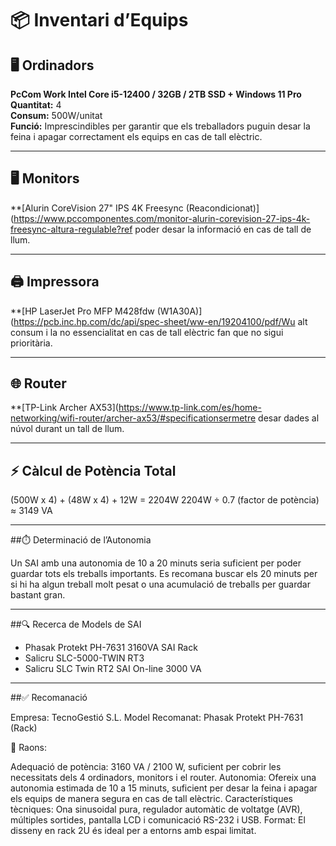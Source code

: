 # 📦 Inventari d’Equips

## 🖥️ Ordinadors

**PcCom Work Intel Core i5-12400 / 32GB / 2TB SSD + Windows 11 Pro**  
**Quantitat:** 4  
**Consum:** 500W/unitat  
**Funció:** Imprescindibles per garantir que els treballadors puguin desar la feina i apagar correctament els equips en cas de tall elèctric.

---

## 🖥️ Monitors

**[Alurin CoreVision 27" IPS 4K Freesync (Reacondicionat)](https://www.pccomponentes.com/monitor-alurin-corevision-27-ips-4k-freesync-altura-regulable?ref poder desar la informació en cas de tall de llum.

---

## 🖨️ Impressora

**[HP LaserJet Pro MFP M428fdw (W1A30A)](https://pcb.inc.hp.com/dc/api/spec-sheet/ww-en/19204100/pdf/Wu alt consum i la no essencialitat en cas de tall elèctric fan que no sigui prioritària.

---

## 🌐 Router

**[TP-Link Archer AX53](https://www.tp-link.com/es/home-networking/wifi-router/archer-ax53/#specificationsermetre desar dades al núvol durant un tall de llum.

---

## ⚡ Càlcul de Potència Total

(500W x 4) + (48W x 4) + 12W = 2204W
2204W ÷ 0.7 (factor de potència) ≈ 3149 VA

---

##⏱️ Determinació de l’Autonomia

Un SAI amb una autonomia de 10 a 20 minuts seria suficient per poder guardar tots els treballs importants.
Es recomana buscar els 20 minuts per si hi ha algun treball molt pesat o una acumulació de treballs per guardar bastant gran.

---

##🔍 Recerca de Models de SAI

- Phasak Protekt PH-7631 3160VA SAI Rack
- Salicru SLC-5000-TWIN RT3
- Salicru SLC Twin RT2 SAI On-line 3000 VA

---

##✅ Recomanació

Empresa: TecnoGestió S.L.
Model Recomanat: Phasak Protekt PH-7631 (Rack)

🔧 Raons:

Adequació de potència: 3160 VA / 2100 W, suficient per cobrir les necessitats dels 4 ordinadors, monitors i el router.
Autonomia: Ofereix una autonomia estimada de 10 a 15 minuts, suficient per desar la feina i apagar els equips de manera segura en cas de tall elèctric.
Característiques tècniques: Ona sinusoidal pura, regulador automàtic de voltatge (AVR), múltiples sortides, pantalla LCD i comunicació RS-232 i USB.
Format: El disseny en rack 2U és ideal per a entorns amb espai limitat.

